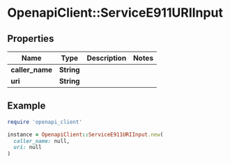 # OpenapiClient::ServiceE911URIInput

## Properties

| Name | Type | Description | Notes |
| ---- | ---- | ----------- | ----- |
| **caller_name** | **String** |  |  |
| **uri** | **String** |  |  |

## Example

```ruby
require 'openapi_client'

instance = OpenapiClient::ServiceE911URIInput.new(
  caller_name: null,
  uri: null
)
```

